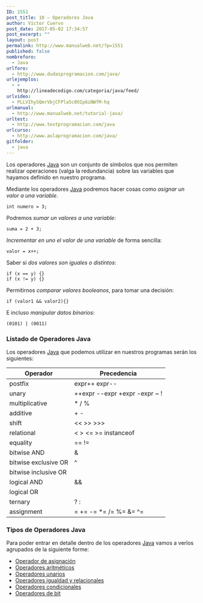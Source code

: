 ```yaml
---
ID: 1551
post_title: 10 – Operadores Java
author: Víctor Cuervo
post_date: 2017-05-02 17:34:57
post_excerpt: ""
layout: post
permalink: http://www.manualweb.net/?p=1551
published: false
nombreforo:
  - Java
urlforo:
  - http://www.dudasprogramacion.com/java/
urlejemplos:
  - >
    http://lineadecodigo.com/categoria/java/feed/
urlvideo:
  - PLLVIhySQmrVbjCFPla5c0OIp6iNWfM-hq
urlmanual:
  - http://www.manualweb.net/tutorial-java/
urltest:
  - http://www.testprogramacion.com/java
urlcurso:
  - http://www.aulaprogramacion.com/java/
gitfolder:
  - java
---
```

Los operadores [Java][1] son un conjunto de símbolos que nos permiten realizar operaciones (valga la redundancia) sobre las variables que hayamos definido en nuestro programa.

Mediante los operadores [Java][1] podremos hacer cosas como *asignar un valor a una variable*.

<pre><code class="java">int numero = 3;
</code></pre>

Podremos *sumar un valores a una variable*:

<pre><code class="java">suma = 2 + 3;
</code></pre>

*Incrementar en uno el valor de una variable* de forma sencilla:

<pre><code class="java">valor = x++;
</code></pre>

Saber si *dos valores son iguales o distintos*:

<pre><code class="java">if (x == y) {}
if (x != y) {}
</code></pre>

Permitirnos *comparar valores booleanos*, para tomar una decisión:

<pre><code class="java">if (valor1 && valor2){}
</code></pre>

E incluso *manipular datos binarios*:

<pre><code class="java">(0101) | (0011)
</code></pre>

### Listado de Operadores Java

Los operadores [Java][1] que podemos utilizar en nuestros programas serán los siguientes:

| Operador             | Precedencia                             |
| -------------------- | --------------------------------------- |
| postfix              | expr++ expr--                           |
| unary                | ++expr --expr +expr -expr ~ !           |
| multiplicative       | * / %                                   |
| additive             | + -                                     |
| shift                | << >> >>>                               |
| relational           | < > <= >= instanceof                    |
| equality             | == !=                                   |
| bitwise AND          | &                                       |
| bitwise exclusive OR | ^                                       |
| bitwise inclusive OR | |                                       |
| logical AND          | &&                                      |
| logical OR           | ||                                      |
| ternary              | ? :                                     |
| assignment           | = += -= *= /= %= &= ^= |= <<= >>= >>>=| |

### Tipos de Operadores Java

Para poder entrar en detalle dentro de los operadores [Java][1] vamos a verlos agrupados de la siguiente forme:

*   [Operador de asignación][2]
*   [Operadores aritméticos][3]
*   [Operadores unarios][4]
*   [Operadores igualdad y relacionales][5]
*   [Operadores condicionales][6]
*   [Operadores de bit][7]

 [1]: http://www.manualweb.net/tutorial-java/
 [2]: http://www.manualweb.net/java/operador-asignacion-aritmeticos/#asignacion
 [3]: http://www.manualweb.net/java/operadores-asignacion-artimeticos/#aritmeticos
 [4]: http://www.manualweb.net/java/operadores-unarios/
 [5]: http://www.manualweb.net/java/operadores-igualdad-relacionales/
 [6]: http://www.manualweb.net/java/operadores-condicionales/
 [7]: http://www.manualweb.net/java/operadores-bit/